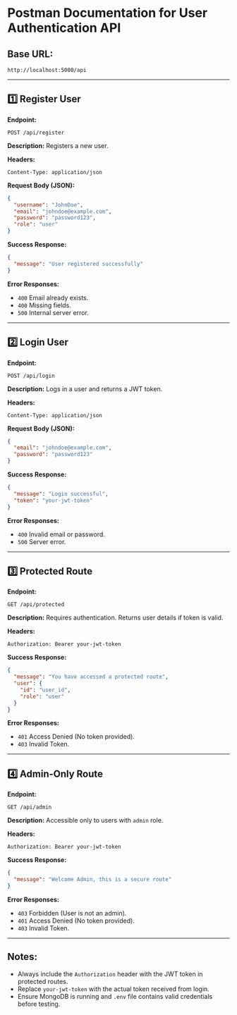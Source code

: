 # **Postman Documentation for User Authentication API**

## **Base URL:**
```
http://localhost:5000/api
```

---

## **1️⃣ Register User**
**Endpoint:**
```
POST /api/register
```
**Description:** Registers a new user.

**Headers:**
```
Content-Type: application/json
```

**Request Body (JSON):**
```json
{
  "username": "JohnDoe",
  "email": "johndoe@example.com",
  "password": "password123",
  "role": "user"
}
```

**Success Response:**
```json
{
  "message": "User registered successfully"
}
```

**Error Responses:**
- `400` Email already exists.
- `400` Missing fields.
- `500` Internal server error.

---

## **2️⃣ Login User**
**Endpoint:**
```
POST /api/login
```
**Description:** Logs in a user and returns a JWT token.

**Headers:**
```
Content-Type: application/json
```

**Request Body (JSON):**
```json
{
  "email": "johndoe@example.com",
  "password": "password123"
}
```

**Success Response:**
```json
{
  "message": "Login successful",
  "token": "your-jwt-token"
}
```

**Error Responses:**
- `400` Invalid email or password.
- `500` Server error.

---

## **3️⃣ Protected Route**
**Endpoint:**
```
GET /api/protected
```
**Description:** Requires authentication. Returns user details if token is valid.

**Headers:**
```
Authorization: Bearer your-jwt-token
```

**Success Response:**
```json
{
  "message": "You have accessed a protected route",
  "user": {
    "id": "user_id",
    "role": "user"
  }
}
```

**Error Responses:**
- `401` Access Denied (No token provided).
- `403` Invalid Token.

---

## **4️⃣ Admin-Only Route**
**Endpoint:**
```
GET /api/admin
```
**Description:** Accessible only to users with `admin` role.

**Headers:**
```
Authorization: Bearer your-jwt-token
```

**Success Response:**
```json
{
  "message": "Welcome Admin, this is a secure route"
}
```

**Error Responses:**
- `403` Forbidden (User is not an admin).
- `401` Access Denied (No token provided).
- `403` Invalid Token.

---

## **Notes:**
- Always include the `Authorization` header with the JWT token in protected routes.
- Replace `your-jwt-token` with the actual token received from login.
- Ensure MongoDB is running and `.env` file contains valid credentials before testing.

